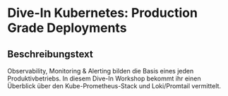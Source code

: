 # Dive-In Kubernetes: Production Grade Deployments

## Beschreibungstext
Observability, Monitoring & Alerting bilden die Basis eines jeden Produktivbetriebs. In diesem Dive-In Workshop bekommt ihr einen Überblick über den Kube-Prometheus-Stack und Loki/Promtail vermittelt.

